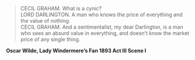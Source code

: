 >CECIL GRAHAM. What is a cynic?         
LORD DARLINGTON. A man who knows the price of everything and the value of nothing.          
CECIL GRAHAM. And a sentimentalist, my dear Darlington, is a man who sees an absurd value in everything, and doesn’t know the market price of any single thing.       

**Oscar Wilde, Lady Windermere’s Fan 1893 Act III Scene I**